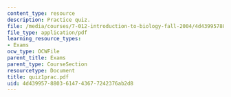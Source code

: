 ```yaml
---
content_type: resource
description: Practice quiz.
file: /media/courses/7-012-introduction-to-biology-fall-2004/4d4399578803614743677242376ab2d8_quiz1prac.pdf
file_type: application/pdf
learning_resource_types:
- Exams
ocw_type: OCWFile
parent_title: Exams
parent_type: CourseSection
resourcetype: Document
title: quiz1prac.pdf
uid: 4d439957-8803-6147-4367-7242376ab2d8
---
```

